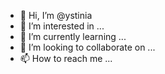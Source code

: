 - 👋 Hi, I’m @ystinia
- 👀 I’m interested in ...
- 🌱 I’m currently learning ...
- 💞️ I’m looking to collaborate on ...
- 📫 How to reach me ...

<!---
ystinia/ystinia is a ✨ special ✨ repository because its `README.md` (this file) appears on your GitHub profile.
You can click the Preview link to take a look at your changes.
--->
